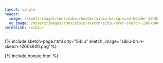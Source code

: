 ```yaml
---
layout: single
header:
  image: /assets/images/runs/sibiu/header/sibiu-background-header-2048x900.png
  og_image: /assets/images/runs/sibiu/sketch/sibiu-brun-sketch-1200x900.png
permalink: /sibiu/
---
```


{% include sketch-page.html city="Sibiu" sketch_image="sibiu-brun-sketch-1200x900.png"%} 
 
{% include donate.html %}  
  
  
